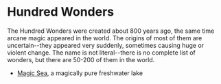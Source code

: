# Hundred Wonders
The Hundred Wonders were created about 800 years ago, the same time arcane magic appeared in the world. The origins of most of them are uncertain--they appeared very suddenly, sometimes causing huge or violent change. The name is not literal--there is no complete list of wonders, but there are 50-200 of them in the world.

- [Magic Sea](magic_sea.md), a magically pure freshwater lake
